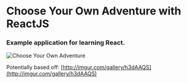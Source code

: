# Choose Your Own Adventure with ReactJS

### Example application for learning React.

![Choose Your Own Adventure](http://i.imgur.com/h3dAAQS.jpg)

Potentially based off: [http://imgur.com/gallery/h3dAAQS](http://imgur.com/gallery/h3dAAQS)

